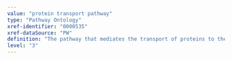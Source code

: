 ```yaml
---
value: "protein transport pathway"
type: "Pathway Ontology"
xref-identifier: "0000535"
xref-dataSource: "PW"
definition: "The pathway that mediates the transport of proteins to their proper destination and the trafficking of proteins between organelles. Notable examples are the nucleocytoplasmic shuttling and the mitochondrial protein import pathways."
level: "3"
---
```

